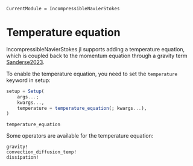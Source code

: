```@meta
CurrentModule = IncompressibleNavierStokes
```

# Temperature equation

IncompressibleNavierStokes.jl supports adding a temperature equation, which is
coupled back to the momentum equation through a gravity term
[Sanderse2023](@cite).

To enable the temperature equation, you need to set the `temperature` keyword
in setup:

```julia
setup = Setup(
    args...;
    kwargs...,
    temperature = temperature_equation(; kwargs...),
)
```

```@docs
temperature_equation
```

Some operators are available for the temperature equation:
```@docs
gravity!
convection_diffusion_temp!
dissipation!
```
